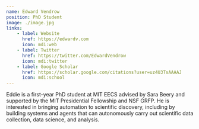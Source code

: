 ```yaml
---
name: Edward Vendrow
position: PhD Student
image: ./image.jpg
links:
    - label: Website
      href: https://edwardv.com
      icon: mdi:web
    - label: Twitter
      href: https://twitter.com/EdwardVendrow
      icon: mdi:twitter
    - label: Google Scholar
      href: https://scholar.google.com/citations?user=uz4U3TsAAAAJ
      icon: mdi:school
---
```

Eddie is a first-year PhD student at MIT EECS advised by Sara Beery and supported by the MIT Presidential Fellowship and NSF GRFP. He is interested in bringing automation to scientific discovery, including by building systems and agents that can autonomously carry out scientific data collection, data science, and analysis.